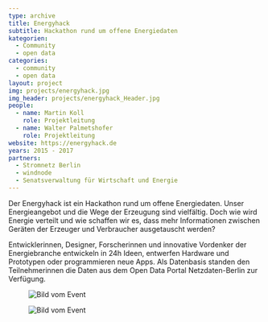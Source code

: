 ```yaml
---
type: archive
title: Energyhack
subtitle: Hackathon rund um offene Energiedaten
kategorien:
  - Community
  - open data
categories:
  - community
  - open data
layout: project
img: projects/energyhack.jpg
img_header: projects/energyhack_Header.jpg
people:
  - name: Martin Koll
    role: Projektleitung
  - name: Walter Palmetshofer
    role: Projektleitung
website: https://energyhack.de
years: 2015 - 2017
partners:
  - Stromnetz Berlin
  - windnode
  - Senatsverwaltung für Wirtschaft und Energie
---
```


Der Energyhack ist ein Hackathon rund um offene Energiedaten. Unser Energieangebot und die Wege der Erzeugung sind vielfältig. Doch wie wird Energie verteilt und wie schaffen wir es, dass mehr Informationen zwischen Geräten der Erzeuger und Verbraucher ausgetauscht werden?

Entwicklerinnen, Designer, Forscherinnen und innovative Vordenker der Energiebranche entwickeln in 24h Ideen, entwerfen Hardware und Prototypen oder programmieren neue Apps. Als Datenbasis standen den Teilnehmerinnen die Daten aus dem Open Data Portal Netzdaten-Berlin zur Verfügung.

<div class="two-img offset-lg-2">
    <figure class="license">
    <img alt="Bild vom Event" src="/files/projects/energyhack_img_1.jpg">
    </figure>
    <figure class="license">
    <img alt="Bild vom Event" src="/files/projects/energyhack_img_2.jpg">
    </figure>
</div>

